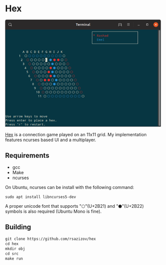 # Hex

![Hex](https://github.com/rsazizov/hex/raw/master/screenshot.png "Hex")

[Hex](https://en.wikipedia.org/wiki/Hex_(board_game)) is a connection game played on an 11x11 grid. My implementation features ncurses based UI and a multiplayer.

## Requirements

* gcc
* Make
* ncurses

On Ubuntu, ncurses can be install with the following command:

```
sudo apt install libncurses5-dev
```

A proper unicode font that supports "⬡"(U+2B21) and "⬢"(U+2B22) symbols is also required (Ubuntu Mono is fine).

## Building

```
git clone https://github.com/rsazizov/hex
cd hex
mkdir obj
cd src
make run
```

